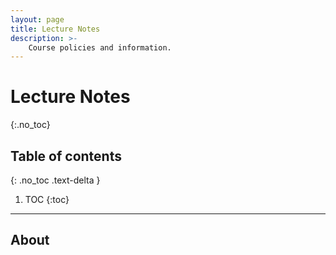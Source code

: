 ```yaml
---
layout: page
title: Lecture Notes
description: >-
    Course policies and information.
---
```


# Lecture Notes
{:.no_toc}

## Table of contents
{: .no_toc .text-delta }

1. TOC
{:toc}

---

## About
